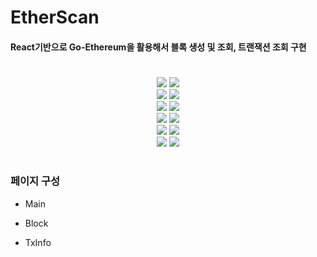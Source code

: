 # EtherScan

#### React기반으로 Go-Ethereum을 활용해서 블록 생성 및 조회, 트랜잭션 조회 구현

#

<div align="center">
<img src="https://img.shields.io/badge/react-61DAFB?style=for-the-badge&logo=react&logoColor=black">
<img src="https://img.shields.io/badge/react_redux-764ABC?style=for-the-badge&logo=redux&logoColor=black">
</div>
<div align="center">
<img src="https://img.shields.io/badge/thunk-339933?style=for-the-badge&logo=node.js&logoColor=black">
<img src="https://img.shields.io/badge/react_router-CA4245?style=for-the-badge&logo=reactrouter&logoColor=black">
</div>
<div align="center">
<img src="https://img.shields.io/badge/styled_components-DB7093?style=for-the-badge&logo=styledcomponents&logoColor=black">
<img src="https://img.shields.io/badge/axios-5A29E4?style=for-the-badge&logo=axios&logoColor=black">
</div>
<div align="center">
<img src="https://img.shields.io/badge/express-000000?style=for-the-badge&logo=express&logoColor=white">
<img src="https://img.shields.io/badge/mysql2-4479A1?style=for-the-badge&logo=mysql&logoColor=black">
</div>
<div align="center">
<img src="https://img.shields.io/badge/sequelize-52B0E7?style=for-the-badge&logo=sequelize&logoColor=black">
<img src="https://img.shields.io/badge/web3.js-F16822?style=for-the-badge&logo=web3.js&logoColor=black">
</div>
<div align="center">
<img src="https://img.shields.io/badge/cors-339933?style=for-the-badge&logo=node.js&logoColor=black">
<img src="https://img.shields.io/badge/dotenv-ECD53F?style=for-the-badge&logo=dotenv&logoColor=black">
</div>

#

### 페이지 구성

-   Main

-   Block

-   TxInfo
